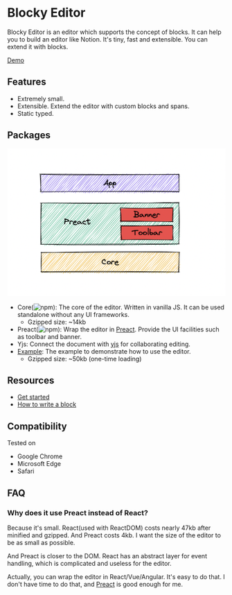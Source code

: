
# Blocky Editor

Blocky Editor is an editor which supports the concept of blocks. It can help you to build an editor like Notion. It's tiny, fast and extensible. You can extend it with blocks.

[Demo](https://blocky-editor.dev/)

## Features

- Extremely small.
- Extensible. Extend the editor with custom blocks and spans.
- Static typed.

## Packages

![](./packages/blocky-example/src/arch.png)

- Core(![npm](https://img.shields.io/npm/v/blocky-core)): The core of the editor. Written in vanilla JS. It can be used standalone without any 
  UI frameworks.
  - Gzipped size: ~14kb
- Preact(![npm](https://img.shields.io/npm/v/blocky-preact)): Wrap the editor in [Preact](https://preactjs.com/). Provide the UI facilities such as
  toolbar and banner.
- Yjs: Connect the document with [yjs](https://github.com/yjs/yjs) for collaborating editing.
- [Example](https://blocky-editor.dev/): The example to demonstrate how to use the editor.
  - Gzipped size: ~50kb (one-time loading)

## Resources

- [Get started](./docs/get-started.md)
- [How to write a block](./docs/how-to-write-a-block.md)

## Compatibility

Tested on

- Google Chrome
- Microsoft Edge
- Safari

## FAQ

### Why does it use Preact instead of React?

Because it's small.
React(used with ReactDOM) costs nearly 47kb after minified
and gzipped. And Preact costs 4kb.
I want the size of the editor to be as small as possible.

And Preact is closer to the DOM.
React has an abstract layer for event handling, which is complicated and useless for the editor.

Actually, you can wrap the editor in React/Vue/Angular.
It's easy to do that.
I don't have time to do that, and [Preact](https://preactjs.com/) is good enough for me.
